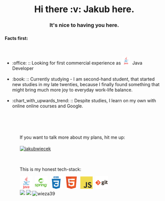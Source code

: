 <h1 align="center">Hi there :v: Jakub here. </h1>
<h3 align="center">It's nice to having you here. </h3>

<h5 align="left" margin-left="20px">
<h4>Facts first:</h4> <br>
<ul>
<li> :office: :: Looking for first commercial experience as <img src="https://github.com/devicons/devicon/blob/master/icons/java/java-original-wordmark.svg" title="Java" alt="Java" width="25" height="25"/>&nbsp; Java Developer </li><br>
<li> :book: :: Currently studying - I am second-hand student, that started new studies in my late twenties, because I finally found something that might bring much more joy to everyday work-life balance.</li> <br>
<li> :chart_with_upwards_trend: :: Despite studies, I learn on my own with online online courses and Google. </li><ul><br>
<br><br><br>
If you want to talk more about my plans, hit me up:<br><br>
<a href="https://www.linkedin.com/in/jakub-wiecek/" target="blank"><img align="center" src="https://raw.githubusercontent.com/rahuldkjain/github-profile-readme-generator/master/src/images/icons/Social/linked-in-alt.svg" alt="jakubwiecek" height="30" width="40" /></a> 

<br><br>
This is my honest tech-stack:
<br>
<div>
  <img src="https://github.com/devicons/devicon/blob/master/icons/java/java-original-wordmark.svg" title="Java" alt="Java" width="40" height="40"/>&nbsp;
  <img src="https://github.com/devicons/devicon/blob/master/icons/spring/spring-original-wordmark.svg" title="Spring" alt="Spring" width="40" height="40"/>&nbsp;
  <img src="https://github.com/devicons/devicon/blob/master/icons/css3/css3-plain-wordmark.svg"  title="CSS3" alt="CSS" width="40" height="40"/>&nbsp;
  <img src="https://github.com/devicons/devicon/blob/master/icons/html5/html5-original.svg" title="HTML5" alt="HTML" width="40" height="40"/>&nbsp;
  <img src="https://github.com/devicons/devicon/blob/master/icons/javascript/javascript-original.svg" title="JavaScript" alt="JavaScript" width="40" height="40"/>&nbsp;
  <img src="https://github.com/devicons/devicon/blob/master/icons/git/git-original-wordmark.svg" title="Git" **alt="Git" width="40" height="40"/>
</div>
</h5>

<img src="https://github-readme-stats.vercel.app/api/top-langs/?username=wieza39&theme=github_dark&count_private=true&layout=compact">
<img src="https://github-readme-stats.vercel.app/api?username=wieza39&count_private=true&show_icons=true&theme=github_dark">
<img align="center" src="https://github-readme-streak-stats.herokuapp.com/?user=wieza39&theme=dark" alt="wieza39" />
